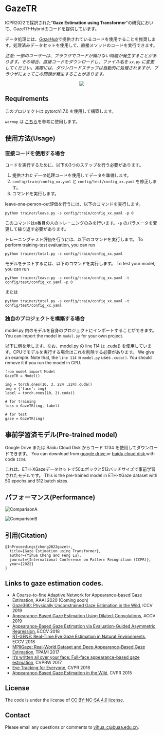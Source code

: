 # GazeTR

ICPR2022で採択された"**Gaze Estimation using Transformer**"の研究において、GazeTR-Hybridのコードを提供しています。

データ処理には、<a href="http://phi-ai.org/GazeHub/" target="_blank">*GazeHub*</a>で提供されているコードを使用することを推奨します。処理済みデータセットを使用して、直接メソッドのコードを実行できます。

*注意: 一部のユーザーは、ブラウザでコードが開けない問題が発生することがあります。その場合、直接コードをダウンロードし、ファイル名を `xx.py` に変更してください。実際には、ダウンロードステップは自動的に処理されますが、ブラウザによってこの問題が発生することがあります。*

<div align=center> <img src="src/overview.png"> </div>

## Requirements
このプロジェクトは pytorch1.7.0 を使用して構築します。

`warmup` は <a href="https://github.com/ildoonet/pytorch-gradual-warmup-lr" target="_blank">こちら</a>を参考に使用します。


## 使用方法(Usage)
### 直接コードを使用する場合

コードを実行するために、以下の3つのステップを行う必要があります。

1.	提供されたデータ処理コードを使用してデータを準備します。
2.	`config/train/config_xx.yaml` と `config/test/config_xx.yaml` を修正します。
3.	コマンドを実行します。

leave-one-person-out評価を行うには、以下のコマンドを実行します。
```
python trainer/leave.py -s config/train/config_xx.yaml -p 0
```

このコマンドは`0`番目の人のトレーニングのみを行います。`-p` のパラメータを変更して繰り返す必要があります。

トレーニングテスト評価を行うには、以下のコマンドを実行します。
To perform training-test evaluation, you can run

```
python trainer/total.py -s config/train/config_xx.yaml    
```

モデルをテストするには、以下のコマンドを実行します。
To test your model, you can run
```
python trainer/leave.py -s config/train/config_xx.yaml -t config/test/config_xx.yaml -p 0
```
または
```
python trainer/total.py -s config/train/config_xx.yaml -t config/test/config_xx.yaml
```

### 独自のプロジェクトを構築する場合
model.py 内のモデルを自身のプロジェクトにインポートすることができます。
You can import the model in `model.py` for your own project.

以下に例を示します。なお、model.py の line 114 は .cuda() を使用しています。CPUでモデルを実行する場合はこれを削除する必要があります。
We give an example. Note that, the `line 114` in `model.py` uses `.cuda()`. You should remove it if you run the model in CPU.
```
from model import Model
GazeTR = Model()

img = torch.ones(10, 3, 224 ,224).cuda()
img = {'face': img}
label = torch.ones(10, 2).cuda()

# for training
loss = GazeTR(img, label)

# for test
gaze = GazeTR(img)
```

## 事前学習済モデル(Pre-trained model)
Google Drive  または  Baidu Cloud Disk  からコード 1234 を使用してダウンロードできます。
You can download from <a href="https://drive.google.com/file/d/1WEiKZ8Ga0foNmxM7xFabI4D5ajThWAWj/view?usp=sharing" target="_blank"> google drive </a> or <a href="https://pan.baidu.com/s/1GEbjbNgXvVkisVWGtTJm7g" target="_blank"> baidu cloud disk </a> with code `1234`. 

これは、ETH-XGazeデータセットで50エポックと512バッチサイズで事前学習されたモデルです。
This is the pre-trained model in ETH-XGaze dataset with 50 epochs and 512 batch sizes. 

## パフォーマンス(Performance)
![ComparisonA](src/ComparisonA.png)

![ComparisonB](src/ComparisonB.png)

## 引用(Citation)
```
@InProceedings{cheng2022gazetr,
  title={Gaze Estimation using Transformer},
  author={Yihua Cheng and Feng Lu},
  journal={International Conference on Pattern Recognition (ICPR)},
  year={2022}
}
```

## Links to gaze estimation codes.

- A Coarse-to-fine Adaptive Network for Appearance-based Gaze Estimation, AAAI 2020 (Coming soon)
- [Gaze360: Physically Unconstrained Gaze Estimation in the Wild](https://github.com/yihuacheng/Gaze360), ICCV 2019
- [Appearance-Based Gaze Estimation Using Dilated-Convolutions](https://github.com/yihuacheng/Dilated-Net), ACCV 2019
- [Appearance-Based Gaze Estimation via Evaluation-Guided Asymmetric Regression](https://github.com/yihuacheng/ARE-GazeEstimation), ECCV 2018
- [RT-GENE: Real-Time Eye Gaze Estimation in Natural Environments](https://github.com/yihuacheng/RT-Gene), ECCV 2018
- [MPIIGaze: Real-World Dataset and Deep Appearance-Based Gaze Estimation](https://github.com/yihuacheng/Gaze-Net), TPAMI 2017
- [It’s written all over your face: Full-face appearance-based gaze estimation](https://github.com/yihuacheng/Full-face), CVPRW 2017
- [Eye Tracking for Everyone](https://github.com/yihuacheng/Itracker), CVPR 2016
- [Appearance-Based Gaze Estimation in the Wild](https://github.com/yihuacheng/Mnist), CVPR 2015

## License
The code is under the license of [CC BY-NC-SA 4.0 license](https://creativecommons.org/licenses/by-nc-sa/4.0/).

## Contact 
Please email any questions or comments to yihua_c@buaa.edu.cn.
